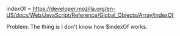 indexOf =  https://developer.mozilla.org/en-US/docs/Web/JavaScript/Reference/Global_Objects/Array/indexOf

Problem: The thing is I don't know how $indexOf works.
